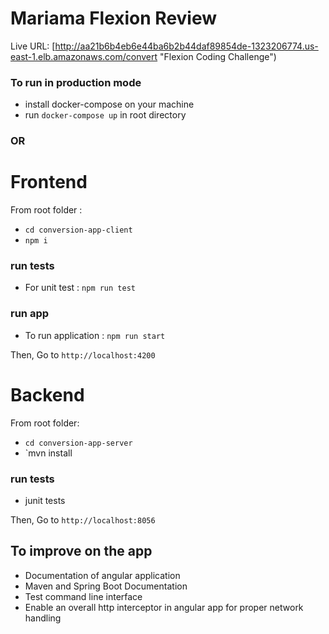 # Mariama Flexion Review

Live URL: [http://aa21b6b4eb6e44ba6b2b44daf89854de-1323206774.us-east-1.elb.amazonaws.com/convert "Flexion Coding Challenge")

### To run in production mode
* install docker-compose on your machine
* run `docker-compose up` in root directory


### OR

# Frontend
From root folder  :
* `cd conversion-app-client`
* `npm i`
### run tests
* For unit test : `npm run test`
### run app 
* To run application : `npm run start`

Then,
Go to `http://localhost:4200`


# Backend
From root folder:
* `cd conversion-app-server`
* `mvn install
### run tests
* junit tests

Then,
Go to `http://localhost:8056`


## To improve on the app

* Documentation of angular application
* Maven and Spring Boot Documentation
* Test command line interface
* Enable an overall http interceptor in angular app for proper network handling


